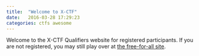 ```yaml
---
title:  "Welcome to X-CTF"
date:   2016-03-28 17:29:23
categories: ctfs awesome
---
```


Welcome to the X-CTF Qualifiers website for registered participants. If you are
not registered, you may still play over at <a href="http://open.nusgreyhats.org">
the free-for-all site</a>.
